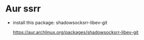 # Aur ssrr

- install this package: shadowsocksrr-libev-git

  https://aur.archlinux.org/packages/shadowsocksrr-libev-git

